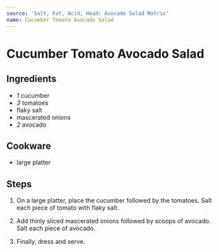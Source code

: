 ```yaml
---
source: 'Salt, Fat, Acid, Head: Avocado Salad Matrix'
name: Cucumber Tomato Avocado Salad
---
```


# Cucumber Tomato Avocado Salad

## Ingredients

- *1* cucumber
- *3* tomatoes
- flaky salt
- mascerated onions
- *2* avocado

## Cookware

- large platter

## Steps

1. On a large platter, place the cucumber followed by the tomatoes. Salt each
piece of tomato with flaky salt.

2. Add thinly sliced mascerated onions followed by scoops of avocado. Salt each
piece of avocado.

3. Finally, dress and serve.

